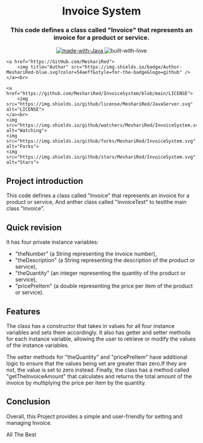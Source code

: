 <h1 align="center"> 
    Invoice System
</h1>

<h3 align="center"> 
    This code defines a class called "Invoice" that represents an invoice for a product or service.
</h3>

<p align="center">
    <a href="https://www.oracle.com/">
        <img src="https://img.shields.io/badge/Java-ED8B00?style=for-the-badge&logo=openjdk&logoColor=white" alt="made-with-Java">
    </a>
    <img src="http://ForTheBadge.com/images/badges/built-with-love.svg" alt="built-with-love"><br>
    
    <a href="https://GitHub.com/MeshariRed">
        <img title="Author" src="https://img.shields.io/badge/Author-MeshariRed-blue.svg?color=54aeff&style=for-the-badge&logo=github" />
    </a><br>
    
    <a href="https://github.com/MeshariRed/InvoiceSystem/blob/main/LICENSE">
        <img src="https://img.shields.io/github/license/MeshariRed/JavaServer.svg" alt="LICENSE">
    </a><br>
    <img src="https://img.shields.io/github/watchers/MeshariRed/InvoiceSystem.svg" alt="Watching">
    <img src="https://img.shields.io/github/forks/MeshariRed/InvoiceSystem.svg" alt="Forks">
    <img src="https://img.shields.io/github/stars/MeshariRed/InvoiceSystem.svg" alt="Stars">
</p>


## Project introduction
This code defines a class called "Invoice" that represents an invoice for a product or service,
And anther class called "InvoiceTest" to testthe main class "Invoice".

## Quick revision
It has four private instance variables: 
- "theNumber" (a String representing the invoice number),
- "theDescription" (a String representing the description of the product or service),
- "theQuantity" (an integer representing the quantity of the product or service),
- "pricePreItem" (a double representing the price per item of the product or service).

## Features 
The class has a constructor that takes in values for all four instance variables and sets them accordingly. It also has getter
and setter methods for each instance variable, allowing the user to retrieve or modify the values of the instance variables.

The setter methods for "theQuantity" and "pricePreItem" have additional logic to ensure that the values being 
set are greater than zero.If they are not, the value is set to zero instead. Finally, the class has a method 
called "getTheInvoiceAmount" that calculates and returns the total amount of the invoice by multiplying the 
price per item by the quantity.


## Conclusion
Overall, this Project provides a simple and user-friendly for setting and managing Invoice.

All The Best

